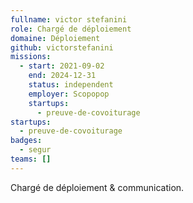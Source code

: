```yaml
---
fullname: victor stefanini
role: Chargé de déploiement
domaine: Déploiement
github: victorstefanini
missions:
  - start: 2021-09-02
    end: 2024-12-31
    status: independent
    employer: Scopopop
    startups:
      - preuve-de-covoiturage
startups:
  - preuve-de-covoiturage
badges:
  - segur
teams: []
---
```

Chargé de déploiement & communication.